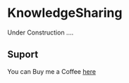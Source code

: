 # KnowledgeSharing

Under Construction ....

## Suport
You can Buy me a Coffee [here](https://buymeacoffee.com/NafisiAslH)
